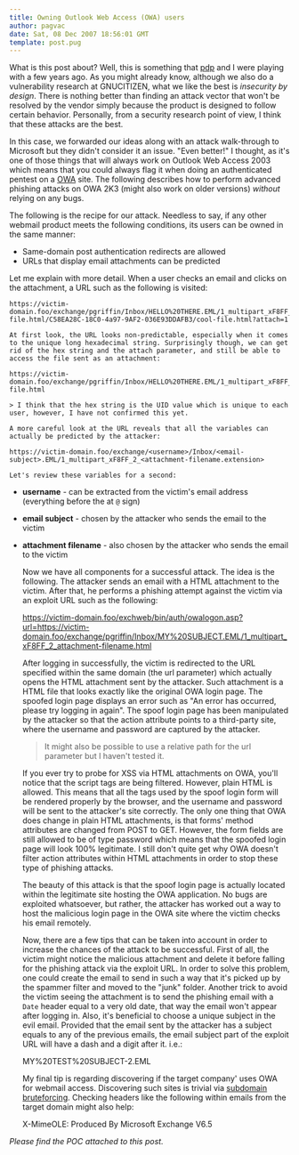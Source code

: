 ```yaml
---
title: Owning Outlook Web Access (OWA) users
author: pagvac
date: Sat, 08 Dec 2007 18:56:01 GMT
template: post.pug
---
```


What is this post about? Well, this is something that [pdp](http://www.gnucitizen.org/about/pdp) and I were playing with a few years ago. As you might already know, although we also do a vulnerability research at GNUCITIZEN, what we like the best is _insecurity by design_. There is nothing better than finding an attack vector that won't be resolved by the vendor simply because the product is designed to follow certain behavior. Personally, from a security research point of view, I think that these attacks are the best.

In this case, we forwarded our ideas along with an attack walk-through to Microsoft but they didn't consider it an issue. "Even better!" I thought, as it's one of those things that will always work on Outlook Web Access 2003 which means that you could always flag it when doing an authenticated pentest on a [OWA](http://en.wikipedia.org/wiki/Outlook_Web_Access) site. The following describes how to perform advanced phishing attacks on OWA 2K3 (might also work on older versions) _without_ relying on any bugs.

The following is the recipe for our attack. Needless to say, if any other webmail product meets the following conditions, its users can be owned in the same manner:

* Same-domain post authentication redirects are allowed
* URLs that display email attachments can be predicted

Let me explain with more detail. When a user checks an email and clicks on the attachment, a URL such as the following is visited:

    https://victim-domain.foo/exchange/pgriffin/Inbox/HELLO%20THERE.EML/1_multipart_xF8FF_2_cool-file.html/C58EA28C-18C0-4a97-9AF2-036E93DDAFB3/cool-file.html?attach=1

    At first look, the URL looks non-predictable, especially when it comes to the unique long hexadecimal string. Surprisingly though, we can get rid of the hex string and the attach parameter, and still be able to access the file sent as an attachment:

    https://victim-domain.foo/exchange/pgriffin/Inbox/HELLO%20THERE.EML/1_multipart_xF8FF_2_cool-file.html

    > I think that the hex string is the UID value which is unique to each user, however, I have not confirmed this yet.

    A more careful look at the URL reveals that all the variables can actually be predicted by the attacker:

    https://victim-domain.foo/exchange/<username>/Inbox/<email-subject>.EML/1_multipart_xF8FF_2_<attachment-filename.extension>

    Let's review these variables for a second:

* **username** - can be extracted from the victim's email address (everything before the at `@` sign)
* **email subject** - chosen by the attacker who sends the email to the victim
* **attachment filename** - also chosen by the attacker who sends the email to the victim

    Now we have all components for a successful attack. The idea is the following. The attacker sends an email with a HTML attachment to the victim. After that, he performs a phishing attempt against the victim via an exploit URL such as the following:

    https://victim-domain.foo/exchweb/bin/auth/owalogon.asp?url=https://victim-domain.foo/exchange/pgriffin/Inbox/MY%20SUBJECT.EML/1_multipart_xF8FF_2_attachment-filename.html

    After logging in successfully, the victim is redirected to the URL specified within the same domain (the url parameter) which actually opens the HTML attachment sent by the attacker. Such attachment is a HTML file that looks exactly like the original OWA login page. The spoofed login page displays an error such as "An error has occurred, please try logging in again". The spoof login page has been manipulated by the attacker so that the  action attribute points to a third-party site, where the username and password are captured by the attacker.

    > It might also be possible to use a relative path for the url parameter but I haven't tested it.

    If you ever try to probe for XSS  via HTML attachments on OWA, you'll notice that the script tags are being filtered. However, plain HTML is allowed. This means that all the tags used by the spoof login form will be rendered properly by the browser, and the username and password will be sent to the attacker's site correctly. The only one thing that OWA does change in plain HTML attachments, is that forms' method attributes are changed from POST to GET. However, the form fields are still allowed to be of type password which means that the spoofed login page will look 100% legitimate. I still don't quite get why OWA doesn't filter action attributes within HTML attachments in order to stop these type of phishing attacks.

    The beauty of this attack is that the spoof login page is actually located within the legitimate site hosting the OWA application. No bugs are exploited whatsoever, but rather, the attacker has worked out a way to host the malicious login page in the OWA site where the victim checks his email remotely.

    Now, there are a few tips that can be taken into account in order to increase the chances of the attack to be successful. First of all, the victim might notice the malicious attachment and delete it before falling for the phishing attack via the exploit URL. In order to solve this problem, one could create the email to send in such a way that it's picked up by the spammer filter and moved to the "junk" folder. Another trick to avoid the victim seeing the attachment is to send the phishing email with a `Date` header equal to a very old date, that way the email won't appear after logging in. Also, it's beneficial to choose a unique subject in the evil email. Provided that the email sent by the attacker has a subject equals to any of the previous emails, the email subject part of the exploit URL will have a dash and a digit after it. i.e.:

    MY%20TEST%20SUBJECT-2.EML

    My final tip is regarding discovering if the target company' uses OWA for webmail access. Discovering such sites is trivial via [subdomain bruteforcing](http://unknown.pentester.googlepages.com/dnsmap-latest.tar). Checking headers like the following within emails from the target domain might also help:

    X-MimeOLE: Produced By Microsoft Exchange V6.5

_Please find the POC attached to this post._
